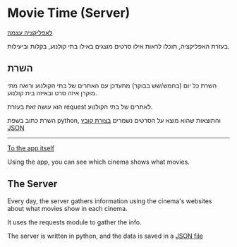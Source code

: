 # Movie Time (Server)
[לאפליקציה עצמה](https://github.com/tal-sitton/Movie-Time#movie-time)

בעזרת האפליקציה, תוכלו לראות אילו סרטים מוצגים באילו בתי קולנוע, בקלות וביעילות.

## השרת
השרת כל יום (בחמש/שש בבוקר) מתעדכן עם האתרים של בתי הקולנוע ורואה מתי מוקרן איזה סרט ובאיזה בית קולנוע.

הוא עושה זאת בעזרת request לאתרים של בתי הקולנוע.

השרת כתוב בשפת python, והתוצאות שהוא מוצא על הסרטים נשמרים [בצורת קובץ JSON](movies.json)

---

[To the app itself](https://github.com/tal-sitton/Movie-Time#movie-time)

Using the app, you can see which cinema shows what movies.

## The Server
Every day, the server gathers information using the cinema's websites about what movies show in each cinema.

It uses the requests module to gather the info.

The server is written in python, and the data is saved in a [JSON file](movies.json)
